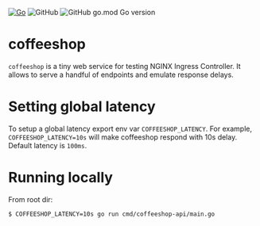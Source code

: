 [![Go](https://github.com/jjngx/coffeeshop/actions/workflows/go.yml/badge.svg?branch=main)](https://github.com/jjngx/coffeeshop/actions/workflows/go.yml)
![GitHub](https://img.shields.io/github/license/jjngx/coffeeshop)
![GitHub go.mod Go version](https://img.shields.io/github/go-mod/go-version/jjngx/coffeeshop)


# coffeeshop

`coffeeshop` is a tiny web service for testing NGINX Ingress Controller. It allows to serve a handful of endpoints and emulate response delays.

# Setting global latency

To setup a global latency export env var `COFFEESHOP_LATENCY`. For example,  `COFFEESHOP_LATENCY=10s` will make coffeeshop respond with 10s delay. Default latency is `100ms`.

# Running locally

From root dir:
```bash
$ COFFEESHOP_LATENCY=10s go run cmd/coffeeshop-api/main.go
```
